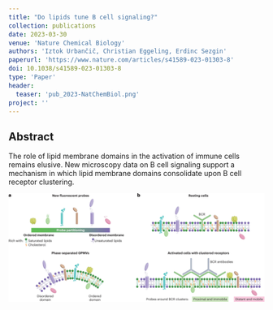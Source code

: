 ```yaml
---
title: "Do lipids tune B cell signaling?"
collection: publications
date: 2023-03-30
venue: 'Nature Chemical Biology'
authors: 'Iztok Urbančič, Christian Eggeling, Erdinc Sezgin'
paperurl: 'https://www.nature.com/articles/s41589-023-01303-8'
doi: 10.1038/s41589-023-01303-8
type: 'Paper'
header:
  teaser: 'pub_2023-NatChemBiol.png'
project: ''
---
```


Abstract 
--------
The role of lipid membrane domains in the activation of immune cells remains elusive. New microscopy data on B cell signaling support a mechanism in which lipid membrane domains consolidate upon B cell receptor clustering. 

![NatChemBiol](/images/pub_2023-NatChemBiol.png)
